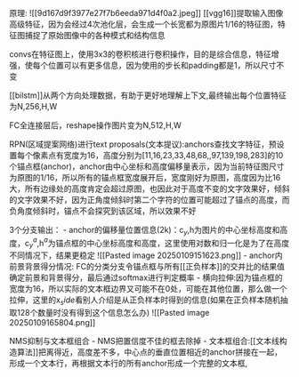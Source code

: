 原理:
![[9d167d9f3977e27f7b6eeda971d4f0a2.jpeg]]
 [[vgg16]]提取输入图像高级特征，因为会经过4次池化层，会生成一个长宽都为原图片1/16的特征图，特征图捕捉了原始图像中的各种模式和结构信息
 
convs在特征图上，使用3x3的卷积核进行卷积操作，目的是综合信息，特征增强，使每个位置可以有更多信息，因为使用的步长和padding都是1，所以尺寸不变

[[bilstm]]从两个方向处理数据，有助于更好地理解上下文,最终输出每个位置特征为N,256,H,W

FC全连接层后，reshape操作图片变为N,512,H,W

RPN(区域提案网络)进行text proposals(文本提议):anchors查找文字特征，预设置每个像素点有宽度为16，高度分别为[11,16,23,33,48,68,,97,139,198,283]的10个锚点框(anchor)，anchor由中心坐标和高度偏移量表示，因为当前特征图尺寸为原图的1/16，所以所有的锚点框宽度展开后，宽度刚好为原图，高度因为比16大，所有边缘处的高度肯定会超过原图，也因此对于高度不变的文字效果好，倾斜的文字效果不好，因为正角度倾斜时第二个字符的位置可能超过了锚点的高度，而负角度倾斜时，锚点不会探究到该区域，所以效果不好

3个分支输出：
	 - anchor的偏移量位置信息(2k)：c$_y$,h为图片的中心坐标高度和高度，c$^a_y$,h$^a$为锚点框的中心坐标高度和高度，这里使用对数和归一化是为了在高度不同情况下，结果更稳定
	![[Pasted image 20250109151623.png]]
	- anchor内前景背景得分情况: FC的分类分支令锚点框与所有[[正负样本]]的交并比的结果值确定前景和背景得分，最后通过softmax进行判定概率
	- 横向拉伸:因为锚点框的宽度为16，所以实际的文本框边界又可能不在0处，可能在其他位置，那么做一个拉伸，这里的x$_side$看别人介绍是从正负样本时得到的信息(如果在正负样本随机抽取128个数量时没有得到这个信息怎么办)
	![[Pasted image 20250109165804.png]]
	
NMS抑制与文本框组合
	- NMS把置信度不佳的框去除掉
	- 文本框组合:[[文本线构造算法]]把离得近，高度差不多，中心点的垂直位置相近的anchor拼接在一起，形成一个文本行，再根据文本行的所有anchor形成一个完整的文本框,

	
	
	
